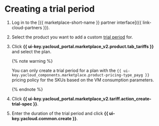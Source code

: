 # Creating a trial period

1. Log in to the [{{ marketplace-short-name }} partner interface]({{ link-cloud-partners }}).
1. Select the product you want to add a custom [trial period](../concepts/trial-period.md) for.
1. Click **{{ ui-key.yacloud_portal.marketplace_v2.product.tab_tariffs }}** and select the plan.

   {% note warning %}

   You can only create a trial period for a plan with the `{{ ui-key.yacloud_components.marketplace.product-pricing-type_payg }}` pricing policy for the SKUs based on the VM consumption parameters.

   {% endnote %}

1. Click **{{ ui-key.yacloud_portal.marketplace_v2.tariff.action_create-trial-spec }}**.
1. Enter the duration of the trial period and click **{{ ui-key.yacloud.common.create }}**.
